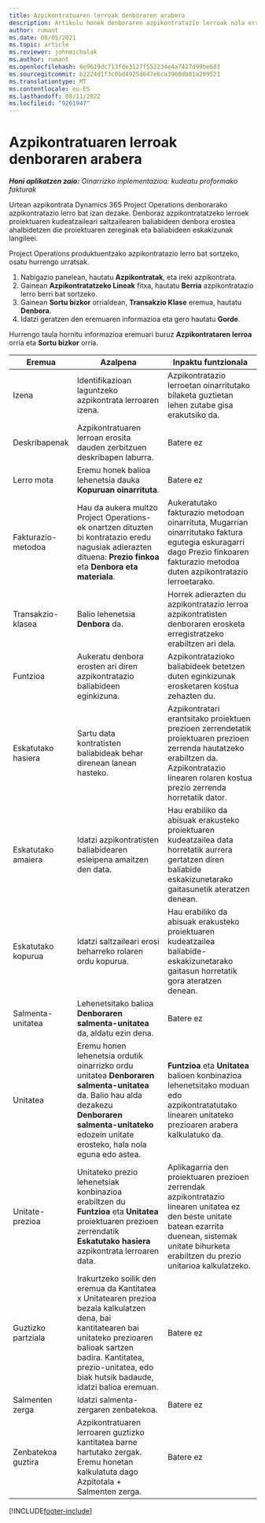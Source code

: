 ```yaml
---
title: Azpikontratuaren lerroak denboraren arabera
description: Artikulu honek denboraren azpikontratazio lerroak nola erregistratu eta saltzaileei denbora erostea nola erregistratu azaltzen du.
author: rumant
ms.date: 08/05/2021
ms.topic: article
ms.reviewer: johnmichalak
ms.author: rumant
ms.openlocfilehash: 8e9619dc713fde3127f552234e4a7427d99be683
ms.sourcegitcommit: b2224d1f3c0bd4925d647e6ca3960db81a209521
ms.translationtype: MT
ms.contentlocale: eu-ES
ms.lasthandoff: 08/11/2022
ms.locfileid: "9261947"
---
```

# <a name="subcontract-lines-for-time"></a>Azpikontratuaren lerroak denboraren arabera

_**Honi aplikatzen zaio:** Oinarrizko inplementazioa: kudeatu proformako fakturak_

Urtean azpikontrata Dynamics 365 Project Operations denborarako azpikontratazio lerro bat izan dezake. Denboraz azpikontratatzeko lerroek proiektuaren kudeatzaileari saltzailearen baliabideen denbora erostea ahalbidetzen die proiektuaren zereginak eta baliabideen eskakizunak langileei.

Project Operations produktuentzako azpikontratazio lerro bat sortzeko, osatu hurrengo urratsak.

1. Nabigazio panelean, hautatu **Azpikontratak**, eta ireki azpikontrata.
2. Gainean **Azpikontratatzeko Lineak** fitxa, hautatu **Berria** azpikontratazio lerro berri bat sortzeko.
3. Gainean **Sortu bizkor** orrialdean, **Transakzio Klase** eremua, hautatu **Denbora**.
4. Idatzi geratzen den eremuaren informazioa eta gero hautatu **Gorde**.

  Hurrengo taula hornitu informazioa eremuari buruz **Azpikontrataren lerroa** orria eta **Sortu bizkor** orria.

| **Eremua** | **Azalpena** | **Inpaktu funtzionala** |
| --- | --- | --- |
| Izena | Identifikazioan laguntzeko azpikontrata lerroaren izena. | Azpikontratazio lerroetan oinarritutako bilaketa guztietan lehen zutabe gisa erakutsiko da. |
| Deskribapenak | Azpikontratuaren lerroan erosita dauden zerbitzuen deskribapen laburra. |Batere ez |
| Lerro mota |   Eremu honek balioa lehenetsia dauka **Kopuruan oinarrituta**.| Batere ez |
| Fakturazio-metodoa | Hau da aukera multzo Project Operations-ek onartzen dituzten bi kontratazio eredu nagusiak adierazten dituena: **Prezio finkoa** eta **Denbora eta materiala**. | Aukeratutako fakturazio metodoan oinarrituta, Mugarrian oinarritutako faktura egutegia eskuragarri dago Prezio finkoaren fakturazio metodoa duten azpikontratazio lerroetarako. |
| Transakzio-klasea | Balio lehenetsia **Denbora** da. | Horrek adierazten du azpikontratazio lerroa azpikontratisten denboraren erosketa erregistratzeko erabiltzen ari dela. |
| Funtzioa | Aukeratu denbora erosten ari diren azpikontratazio baliabideen eginkizuna. | Azpikontratazioko baliabideek betetzen duten eginkizunak erosketaren kostua zehazten du. |
| Eskatutako hasiera | Sartu data kontratisten baliabideak behar direnean lanean hasteko. | Azpikontratari erantsitako proiektuen prezioen zerrendetatik proiektuaren prezioen zerrenda hautatzeko erabiltzen da. Azpikontratazio linearen rolaren kostua prezio zerrenda horretatik dator. |
| Eskatutako amaiera | Idatzi azpikontratisten baliabidearen esleipena amaitzen den data. | Hau erabiliko da abisuak erakusteko proiektuaren kudeatzailea data horretatik aurrera gertatzen diren baliabide eskakizunetarako gaitasunetik ateratzen denean. |
| Eskatutako kopurua | Idatzi saltzaileari erosi beharreko rolaren ordu kopurua. | Hau erabiliko da abisuak erakusteko proiektuaren kudeatzailea baliabide-eskakizunetarako gaitasun horretatik gora ateratzen denean. |
| Salmenta-unitatea | Lehenetsitako balioa **Denboraren salmenta-unitatea** da, aldatu ezin dena. | Batere ez|
| Unitatea | Eremu honen lehenetsia ordutik oinarrizko ordu unitatea **Denboraren salmenta-unitatea** da. Balio hau alda dezakezu **Denboraren salmenta-unitateko** edozein unitate erosteko, hala nola eguna edo astea. | **Funtzioa** eta **Unitatea** balioen konbinazioa lehenetsitako moduan edo azpikontratatutako linearen unitateko prezioaren arabera kalkulatuko da. |
| Unitate-prezioa | Unitateko prezio lehenetsiak konbinazioa erabiltzen du **Funtzioa** eta **Unitatea** proiektuaren prezioen zerrendatik **Eskatutako hasiera** azpikontrata lerroaren data. | Aplikagarria den proiektuaren prezioen zerrendak azpikontratazio linearen unitatea ez den beste unitate batean ezarrita duenean, sistemak unitate bihurketa erabiltzen du prezio unitarioa kalkulatzeko. |
| Guztizko partziala |    Irakurtzeko soilik den eremua da Kantitatea x Unitatearen prezioa bezala kalkulatzen dena, bai kantitatearen bai unitateko prezioaren balioak sartzen badira. Kantitatea, prezio-unitatea, edo biak hutsik badaude, idatzi balioa eremuan. | Batere ez|
| Salmenten zerga |   Idatzi salmenta-zergaren zenbatekoa. |Batere ez |
| Zenbatekoa guztira | Azpikontratuaren lerroaren guztizko kantitatea barne hartutako zergak. Eremu honetan kalkulatuta dago Azpitotala + Salmenten zerga.|Batere ez |

[!INCLUDE[footer-include](../../includes/footer-banner.md)]
